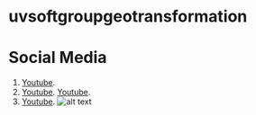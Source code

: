 # uvsoftgroupgeotransformation

# Social Media 
1. [Youtube](https://www.youtube.com/watch?v=KDQFzPHIKYQ).
2. [Youtube](https://www.facebook.com/uvsoftgroup/). [Youtube](https://www.facebook.com/groups/197339797548235/).
3. [Youtube](https://www.facebook.com/groups/197339797548235/).
![alt text](https://raw.githubusercontent.com/username/projectname/branch/path/to/img.png)

